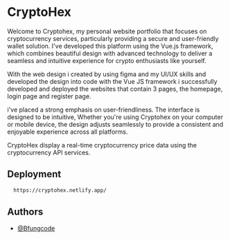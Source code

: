 
# CryptoHex


Welcome to Cryptohex, my personal website portfolio that focuses on cryptocurrency services, particularly providing a secure and user-friendly wallet solution. I've developed this platform using the Vue.js framework, which combines beautiful design with advanced technology to deliver a seamless and intuitive experience for crypto enthusiasts like yourself.

With the web design i created by using figma and my UI/UX skills and developed the design into code with the Vue JS framework i successfully developed and deployed the websites that contain 3 pages, the homepage, login page and register page.

i've placed a strong emphasis on user-friendliness. The interface is designed to be intuitive, Whether you're using Cryptohex on your computer or mobile device, the design adjusts seamlessly to provide a consistent and enjoyable experience across all platforms.

CryptoHex display a real-time cryptocurrency price data using the cryptocurrency API services.
## Deployment


```bash
  https://cryptohex.netlify.app/
```


## Authors

- [@Bfungcode](https://www.github.com/Bfungcode)

